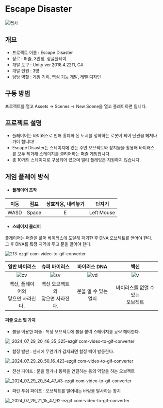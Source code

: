 # Escape Disaster
![캡처](https://github.com/user-attachments/assets/0198f50c-d308-4e7b-bb91-9492f9f9902f)

## 개요
- 프로젝트 이름 : Escape Disaster
- 장르 : 퍼즐, 3인칭, 싱글플레이
- 개발 도구 : Unity ver.2018.4.22f1, C#
- 개발 인원 : 3명
- 담당 역할 : 게임 기획, 핵심 기능 개발, 레벨 디자인

## 구동 방법
프로젝트를 열고 Assets -> Scenes -> New Scene을 열고 플레이하면 됩니다.

## 프로젝트 설명
- 플레이어는 바이러스로 인해 황폐화 된 도시를 정화하는 로봇이 되어 난관을 헤쳐나가야 합니다!
- Escape Disaster는 스테이지에 있는 주변 오브젝트와 장치들을 활용해 바이러스를 모두 제거해 스테이지를 클리어하는 퍼즐 게임입니다.
- 총 10개의 스테이지로 구성되어 있으며 멀티 플레잉은 지원하지 않습니다.

## 게임 플레이 방식
- #### 플레이어 조작

|이동|점프|상호작용, 내려놓기| 던지기|
| :---: |:---:|:---:|:---:|
|WASD| Space |E|Left Mouse|

- #### 스테이지 클리어<br>
플레이어는 퍼즐을 풀어 바이러스에 도달해 파괴한 후 DNA 오브젝트를 얻어야 한다.<br>
그 후 DNA를 특정 지역에 두고 문을 열어야 한다.

![213-ezgif com-video-to-gif-converter](https://github.com/user-attachments/assets/5d997f26-65c3-47b3-8525-87baabb479f6)

|일반 바이러스| 슈퍼 바이러스 |바이러스 DNA|백신|
| :---: |:---:|:---:|:---:|
|![cv](https://github.com/user-attachments/assets/41f9061e-ad4a-4b33-8092-8cab1815aa8a)|![sv](https://github.com/user-attachments/assets/41dc53ad-a45a-4916-85b1-827b7aa0926d)|![vd](https://github.com/user-attachments/assets/88a5cf9b-e7ab-4816-8111-5b80889ca9a2)|![v](https://github.com/user-attachments/assets/512b1c0a-d501-47c8-8c11-66c7ea068f71)|
|백신, 플레이어와<br>닿으면 사라진다.| 백신 오브젝트와<br>닿으면 사라진다. |문을 열 수 있는 열쇠|바이러스를 없앨 수 있는<br>오브젝트|

#### 퍼즐 요소 몇 가지

- 불을 이용한 퍼즐 : 특정 오브젝트에 불을 붙여 스테이지를 공략 해야한다.

![_2024_07_29_20_46_35_325-ezgif com-video-to-gif-converter](https://github.com/user-attachments/assets/fce5a89f-95af-47d1-8675-2a4a165caf4b)

- 함정 발판 : 센서에 무언가가 감지되면 함정 벽이 발동한다.
  
![_2024_07_29_20_50_16_423-ezgif com-video-to-gif-converter](https://github.com/user-attachments/assets/2497346e-f12e-494b-a8fd-af95b78f3f41)

- 전선 파이프 : 문을 열거나 동력을 연결하는 등의 역할을 하는 오브젝트
  
![_2024_07_29_20_54_47_43-ezgif com-video-to-gif-converter](https://github.com/user-attachments/assets/a5ea4cbe-532a-45cb-af45-719e66c86fe9)

- 파란 푸쉬 파이프 : 오브젝트를 밀어내는 바람을 발사하는 장치
  
![_2024_07_29_21_15_47_92-ezgif com-video-to-gif-converter](https://github.com/user-attachments/assets/2ac133fd-0842-411a-ae0f-9894bcbf1477)

